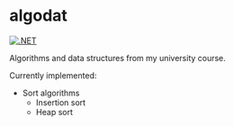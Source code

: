 # algodat

[![.NET](https://github.com/jfhr/algodat/actions/workflows/dotnet.yml/badge.svg)](https://github.com/jfhr/algodat/actions/workflows/dotnet.yml)

Algorithms and data structures from my university course.

Currently implemented:
- Sort algorithms
  - Insertion sort
  - Heap sort
